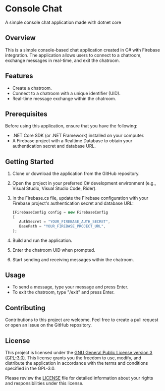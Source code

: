 # Console Chat
A simple console chat application made with dotnet core


## Overview

This is a simple console-based chat application created in C# with Firebase integration. The application allows users to connect to a chatroom, exchange messages in real-time, and exit the chatroom.

## Features

- Create a chatroom.
- Connect to a chatroom with a unique identifier (UID).
- Real-time message exchange within the chatroom.

## Prerequisites

Before using this application, ensure that you have the following:

- .NET Core SDK (or .NET Framework) installed on your computer.
- A Firebase project with a Realtime Database to obtain your authentication secret and database URL.

## Getting Started

1. Clone or download the application from the GitHub repository.

2. Open the project in your preferred C# development environment (e.g., Visual Studio, Visual Studio Code, Rider).

3. In the Firebase.cs file, update the Firebase configuration with your Firebase project's authentication secret and database URL:

    ```csharp
   IFirebaseConfig config = new FirebaseConfig
   {
       AuthSecret = "YOUR_FIREBASE_AUTH_SECRET",
       BasePath = "YOUR_FIREBASE_PROJECT_URL",
   };
    ``````

4. Build and run the application.

5. Enter the chatroom UID when prompted.

6. Start sending and receiving messages within the chatroom.

## Usage

- To send a message, type your message and press Enter.
- To exit the chatroom, type "/exit" and press Enter.

## Contributing

Contributions to this project are welcome. Feel free to create a pull request or open an issue on the GitHub repository.

## License

This project is licensed under the [GNU General Public License version 3 (GPL-3.0)](LICENSE). This license grants you the freedom to use, modify, and distribute the application in accordance with the terms and conditions specified in the GPL-3.0.

Please review the [LICENSE](LICENSE) file for detailed information about your rights and responsibilities under this license.

